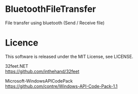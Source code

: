 # BluetoothFileTransfer
File transfer using bluetooth (Send / Receive file)

# Licence
This software is released under the MIT License, see LICENSE.  
  
32feet.NET  
<https://github.com/inthehand/32feet>  
  
Microsoft-WindowsAPICodePack  
<https://github.com/contre/Windows-API-Code-Pack-1.1>  
  
